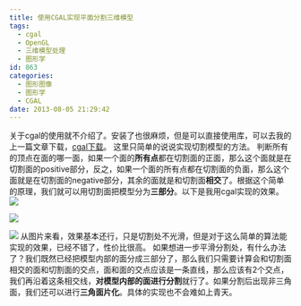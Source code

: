 ```yaml
---
title: 使用CGAL实现平面分割三维模型
tags:
  - cgal
  - OpenGL
  - 三维模型处理
  - 图形学
id: 863
categories:
  - 图形图像
  - 图形学
  - CGAL
date: 2013-08-05 21:29:42
---
```


关于cgal的使用就不介绍了。安装了也很麻烦，但是可以直接使用库，可以去我的上一篇文章下载，[cgal下载](http://www.xpc-yx.com/2013/07/%E5%88%86%E4%BA%AB%E4%B8%8B%E6%88%91%E7%9A%84opengl%EF%BC%8Ccgal%EF%BC%8Cboost%E5%BA%93/ "cgal下载")。
这里只简单的说说实现切割模型的方法。
判断所有的顶点在面的哪一面，如果一个面的**所有点**都在切割面的正面，那么这个面就是在切割面的positive部分，反之，如果一个面的所有点都在切割面的负面，那么这个面就是在切割面的negative部分，其余的面就是和切割面**相交**了。根据这个简单的原理，我们就可以用切割面把模型分为**三部分**。以下是我用cgal实现的效果。
![](https://c2.staticflickr.com/8/7293/27351899732_519b2ca87f_o.png)

![](https://c2.staticflickr.com/8/7623/27451282835_e4faaef81a_o.png)

![](https://c2.staticflickr.com/8/7010/27379670911_ebe4a7eace_o.png)
从图片来看，效果基本还行，只是切割处不光滑，但是对于这么简单的算法能实现的效果，已经不错了，性价比很高。
如果想进一步平滑分割处，有什么办法了？我们既然已经把模型内部的面分成三部分了，那么我们只需要计算会和切割面相交的面和切割面的交点，面和面的交点应该是一条直线，那么应该有2个交点，我们再沿着这条相交线，**对模型内部的面进行分割**就行了。如果分割后出现非三角面，我们还可以进行**三角面片化**。具体的实现也不会难如上青天。